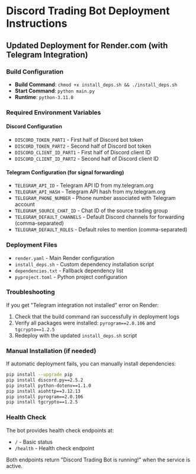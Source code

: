 # Discord Trading Bot Deployment Instructions

## Updated Deployment for Render.com (with Telegram Integration)

### Build Configuration
- **Build Command**: `chmod +x install_deps.sh && ./install_deps.sh`
- **Start Command**: `python main.py`
- **Runtime**: `python-3.11.0`

### Required Environment Variables

#### Discord Configuration
- `DISCORD_TOKEN_PART1` - First half of Discord bot token
- `DISCORD_TOKEN_PART2` - Second half of Discord bot token  
- `DISCORD_CLIENT_ID_PART1` - First half of Discord client ID
- `DISCORD_CLIENT_ID_PART2` - Second half of Discord client ID

#### Telegram Configuration (for signal forwarding)
- `TELEGRAM_API_ID` - Telegram API ID from my.telegram.org
- `TELEGRAM_API_HASH` - Telegram API hash from my.telegram.org
- `TELEGRAM_PHONE_NUMBER` - Phone number associated with Telegram account
- `TELEGRAM_SOURCE_CHAT_ID` - Chat ID of the source trading group
- `TELEGRAM_DEFAULT_CHANNELS` - Default Discord channels for forwarding (comma-separated)
- `TELEGRAM_DEFAULT_ROLES` - Default roles to mention (comma-separated)

### Deployment Files
- `render.yaml` - Main Render configuration
- `install_deps.sh` - Custom dependency installation script
- `dependencies.txt` - Fallback dependency list
- `pyproject.toml` - Python project configuration

### Troubleshooting

If you get "Telegram integration not installed" error on Render:
1. Check that the build command ran successfully in deployment logs
2. Verify all packages were installed: `pyrogram==2.0.106` and `tgcrypto==1.2.5`
3. Redeploy with the updated `install_deps.sh` script

### Manual Installation (if needed)
If automatic deployment fails, you can manually install dependencies:
```bash
pip install --upgrade pip
pip install discord.py==2.5.2
pip install python-dotenv==1.1.0  
pip install aiohttp==3.12.13
pip install pyrogram==2.0.106
pip install tgcrypto==1.2.5
```

### Health Check
The bot provides health check endpoints at:
- `/` - Basic status
- `/health` - Health check endpoint

Both endpoints return "Discord Trading Bot is running!" when the service is active.